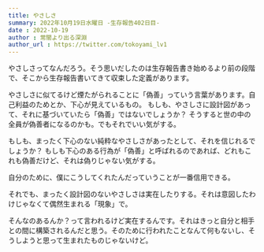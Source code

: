 ```yaml
---
title: やさしさ
summary: 2022年10月19日水曜日 -生存報告402日目-
date : 2022-10-19
author : 常闇より出る深淵
author_url : https://twitter.com/tokoyami_lv1
---
```


やさしさってなんだろう。そう思いだしたのは生存報告書き始めるより前の段階で、そこから生存報告書いてきて収束した定義があります。

やさしさに似てるけど煙たがられることに「偽善」っていう言葉があります。自己利益のためとか、下心が見えているもの。
もしも、やさしさに設計図があって、それに基づいていたら「偽善」ではないでしょうか？
そうすると世の中の全員が偽善者になるのかも。でもそれでいい気がする。

もしも、まったく下心のない純粋なやさしさがあったとして、それを信じれるでしょうか？
もしも下心のある行為が「偽善」と呼ばれるのであれば、どれもこれも偽善だけど、それは偽りじゃない気がする。

自分のために、僕にこうしてくれたんだっていうことが一番信用できる。

それでも、まったく設計図のないやさしさは実在したりする。それは意図したわけじゃなくて偶然生まれる「現象」で。

そんなのあるんか？って言われるけど実在するんです。それはきっと自分と相手との間に構築されるんだと思う。そのために行われたことなんて何もないし、そうしようと思って生まれたものじゃないけど。